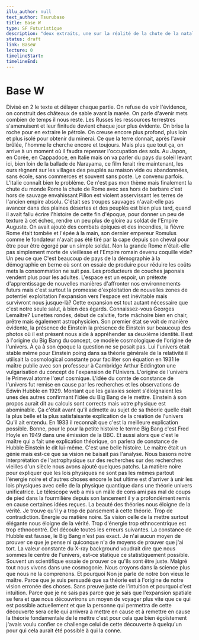 ```yaml
---
illu_author: null
text_author: Tsurubaso
title: Base W
type: SF Futuristique
description: "deux extraits, une sur la réalité de la chute de la natalité et ses conséquences, l'autre sur une mauvaise interprétation des lois de la physique"
status: draft
link: BaseW
lecture: 0
timelineStart: 
timelineEnd: 
---
```


# Base W



Divisé en 2 le texte et délayer chaque partie. On refuse de voir l'évidence, on construit des châteaux de sable avant la marée. On parle d'avenir mets combien de temps il nous reste. Les Russes les ressources terrestres s'amenuisent et leur finitude devient chaque jour plus évidente. On brise la roche pour en extraire le pétrole. On creuse encore plus profond, plus loin et plus isolé pour obtenir du minerai. Ce que la terre donnait, après l'avoir brûlée, l'homme le cherche encore et toujours. Mais plus que tout ça, on arrive à un moment où il faudra repenser l'occupation des sols. Au Japon, en Corée, en Cappadoce, en Italie mais on va parler du pays du soleil levant ici, bien loin de la ballade de Narayama, ce film ferait rire maintenant, les ours règnent sur les villages des peuplés au maison vide ou abandonnées, sans école, sans commerces et souvent sans poste. Le convenu parfois. L'Italie connaît bien le problème. Ce n'est pas mon thème mais finalement la chute du monde Rome la chute de Rome avec ses hors de barbare c'est hors de sauvage envahissant Pillon est violent asservissant les terres de l'ancien empire absolu. C'était ses troupes sauvages n'avait-elle pas avancer dans des plaines désertes et des peuplés est bien plus tard, quand il avait fallu écrire l'histoire de cette fin d'époque, pour donner un peu de texture à cet échec, rendre un peu plus de gloire au soldat de l'Empire Auguste. On avait ajouté des combats épiques et des incendies, la fièvre Rome était tombée et l'épée à la main, son dernier empereur Romulus comme le fondateur n'avait pas été tiré par la cape depuis son cheval pour être pour être égorgé par un simple soldat. Non la grande Rome n'était-elle pas simplement morte de vieillesse et l'Empire romain devenu coquille vide? Un peu ce que
C'est beaucoup de pays de la démographie à la démographie en berne où sont on essaie de produire pour réduire les coûts mets la consommation ne suit pas. Les producteurs de couches japonais vendent plus pour les adultes. L'espace est un espoir, un prétexte d'apprentissage de nouvelles manières d'affronter nos environnements futurs mais c'est surtout la promesse d'exploitation de nouvelles zones de potentiel exploitation l'expansion vers l'espace est inévitable mais survivront nous jusque-là? Cette expansion est tout autant nécessaire que c'est notre seule salut, à bien des égards. Connaissez-vous Georges Lemaître? Lunettes rondes, début de calvitie, forte mâchoire bien en chair, prêtre mais également astrophysicien. Son premier état se voit de manière évidente, la présence de Einstein la présence de Einstein sur beaucoup des photos où il est présent nous aide à appréhender sa deuxième identité. Il est à l'origine du Big Bang du concept, ce modèle cosmologique de l'origine de l'univers. À ça à son époque la question ne se posait pas. Lui l'univers était stable même pour Einstein poing dans sa théorie générale de la relativité il utilisait la cosmological constante pour faciliter son équation en 1931 le maître publie avec son professeur à Cambridge Arthur Eddington une vulgarisation du concept de l'expansion de l'Univers. L'origine de l'univers le Primeval atome l'œuf cosmique. L'idée du comte de constance de l'univers fut remise en cause par les recherches et les observations de Edwin Hubble en 1929. Montant que les galaxies soient s'éloignaient les unes des autres confirmant l'idée du Big Bang de le mettre. Einstein à son propos aurait dit au calculs sont corrects mais votre physique est abominable. Ça c'était avant qu'il admette au sujet de sa théorie quelle était la plus belle et la plus satisfaisante explication de la création de l'univers
Qu'il ait entendu. En 1933 il reconnaît que c'est la meilleure explication possible. Bonne, pour le pour la petite histoire le terme Big Bang c'est Fred Hoyle en 1949 dans une émission de la BBC. Et aussi alors que c'est le maître qui a fait une explication théorique, on parlera de constance de Hubble Einstein le dit lui-même. C'est une belle histoire. Le maître était un génie mais est-ce que sa vision ne baisait pas l'analyse. Nous basons notre interprétation de l'astrophysique sur des recherches sur des recherches vieilles d'un siècle nous avons ajouté quelques patchs. La matière noire pour expliquer que les lois physiques ne sont pas les mêmes partout l'énergie noire et d'autres choses encore le but ultime est d'arriver à unir les lois physiques avec celle de la physique quantique dans une théorie univers unificatrice. Le télescope web a mis un mâle de cons ami pas mal de coups de pied dans la fourmilière depuis son lancement il y a profondément remis en cause certaines idées reçues. La beauté des théories nous éloigne de la vérité. Je trouve qu'il y a trop de pansement à cette théorie. Trop de contradiction. Énergie ou matière noire. Sa vision celle de la mettre surtout élégante nous éloigne de la vérité. Trop d'énergie trop ethnocentrique est trop ethnocentré. Del découle toutes les erreurs suivantes. La constance de Hubble est fausse, le Big Bang n'est pas exact. Je n'ai aucun moyen de prouver ce que je pense ni quiconque n'a de moyens de prouver que j'ai tort. La valeur constante du X-ray background voudrait dire que nous sommes le centre de l'univers, est-ce statique ce statistiquement possible. Souvent un scientifique essaie de prouver ce qu'ils sont être juste. Malgré tout nous vivons dans une cosmogonie. Nous croyons dans la science plus que nous ne la comprenons. Et pourquoi
Non je parle de notre bon vieux le maître. Parce que je suis persuadé que sa théorie est à l'origine de notre vision erronée des choses. Sans preuve juste de l'intuition et pourquoi c'est intuition. Parce que je ne sais pas parce que je sais que l'expansion spatiale se fera et que nous découvrirons un moyen de voyager plus vite que ce qui est possible actuellement et que la personne qui permettra de cette découverte sera celle qui arrivera à mettre en cause et à remettre en cause la théorie fondamentale de le mettre c'est pour cela que bien égoïstement j'avais voulu confier ce challenge celui de cette découverte à quelqu'un pour qui cela aurait été possible à qui la conne. 
